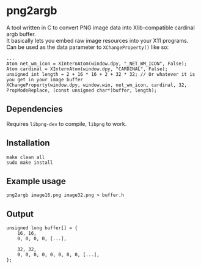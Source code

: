 # png2argb
A tool written in C to convert PNG image data into Xlib-compatible cardinal argb buffer.  
It basically lets you embed raw image resources into your X11 programs.  
Can be used as the data parameter to `XChangeProperty()` like so:

    ...
    Atom net_wm_icon = XInternAtom(window.dpy, "_NET_WM_ICON", False);
    Atom cardinal = XInternAtom(window.dpy, "CARDINAL", False);
    unsigned int length = 2 + 16 * 16 + 2 + 32 * 32; // Or whatever it is you get in your image buffer
    XChangeProperty(window.dpy, window.win, net_wm_icon, cardinal, 32, PropModeReplace, (const unsigned char*)buffer, length);

## Dependencies
Requires `libpng-dev` to compile, `libpng` to work.

## Installation
    make clean all
    sudo make install

## Example usage
    png2argb image16.png image32.png > buffer.h

## Output
    unsigned long buffer[] = {
        16, 16,
        0, 0, 0, 0, [...],

        32, 32,
        0, 0, 0, 0, 0, 0, 0, 0, [...],
    };

